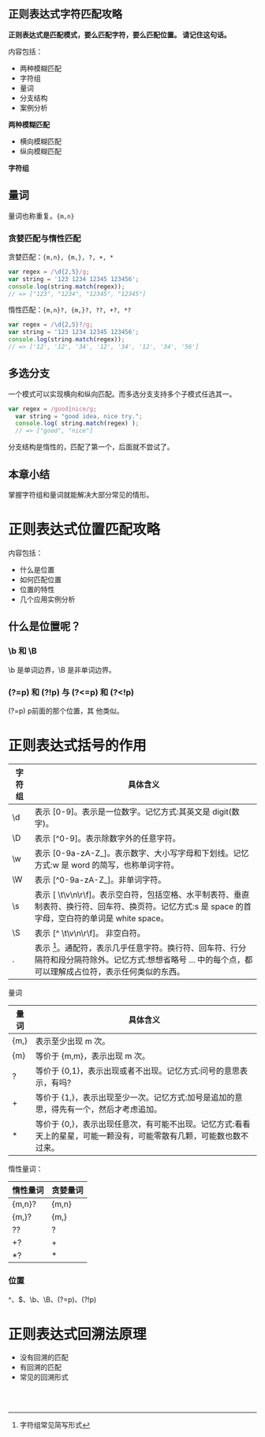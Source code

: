 ## 正则表达式字符匹配攻略

**正则表达式是匹配模式，要么匹配字符，要么匹配位置。 请记住这句话。**

内容包括：

- 两种模糊匹配
- 字符组
- 量词
- 分支结构
- 案例分析



**两种模糊匹配**

- 横向模糊匹配
- 纵向模糊匹配

**字符组**



## 量词

量词也称重复。`{m,n}`

### 贪婪匹配与惰性匹配

贪婪匹配：`{m,n}, {m,}, ?, +, *`

```javascript
var regex = /\d{2,5}/g;
var string = '123 1234 12345 123456';
console.log(string.match(regex));
// => ["123", "1234", "12345", "12345"]
```

惰性匹配：`{m,n}?, {m,}?, ??, +?, *?`

```javascript
var regex = /\d{2,5}?/g;
var string = '123 1234 12345 123456';
console.log(string.match(regex));
// => ['12', '12', '34', '12', '34', '12', '34', '56']
```



## 多选分支

一个模式可以实现横向和纵向匹配。而多选分支支持多个子模式任选其一。

```javascript
var regex = /good|nice/g;
  var string = "good idea, nice try.";
  console.log( string.match(regex) );
  // => ["good", "nice"]
```

分支结构是惰性的，匹配了第一个，后面就不尝试了。



## 本章小结

掌握字符组和量词就能解决大部分常见的情形。



# 正则表达式位置匹配攻略

内容包括：

- 什么是位置
- 如何匹配位置
- 位置的特性
- 几个应用实例分析



## 什么是位置呢？



### \b 和 \B

\b 是单词边界，\B 是非单词边界。

### (?=p) 和 (?!p) 与 (?<=p) 和 (?<!p)

(?=p) p前面的那个位置，其 他类似。



# 正则表达式括号的作用

| 字符组  | 具体含义                                     |
| ---- | ---------------------------------------- |
| \d   | 表示 [0-9]。表示是一位数字。记忆方式:其英文是 digit(数字)。    |
| \D   | 表示 [^0-9]。表示除数字外的任意字符。                   |
| \w   | 表示 [0-9a-zA-Z_]。表示数字、大小写字母和下划线。记忆方式:w 是 word 的简写，也称单词字符。 |
| \W   | 表示 [^0-9a-zA-Z_]。非单词字符。                  |
| \s   | 表示 [ \t\v\n\r\f]。表示空白符，包括空格、水平制表符、垂直制表符、换行符、回车符、换页符。记忆方式:s 是 space 的首字母，空白符的单词是 white space。 |
| \S   | 表示 [^ \t\v\n\r\f]。 非空白符。                 |
| .    | 表示 [^\n\r\u2028\u2029]。通配符，表示几乎任意字符。换行符、回车符、行分隔符和段分隔符除外。记忆方式:想想省略号 ... 中的每个点，都可以理解成占位符，表示任何类似的东西。 |

[^\n\r\u2028\u2029]: 字符组常见简写形式

量词

| 量词   | 具体含义                                     |
| ---- | ---------------------------------------- |
| {m,} | 表示至少出现 m 次。                              |
| {m}  | 等价于 {m,m}，表示出现 m 次。                      |
| ?    | 等价于 {0,1}，表示出现或者不出现。记忆方式:问号的意思表示，有吗?     |
| +    | 等价于 {1,}，表示出现至少一次。记忆方式:加号是追加的意思，得先有一个，然后才考虑追加。 |
| *    | 等价于 {0,}，表示出现任意次，有可能不出现。记忆方式:看看天上的星星，可能一颗没有，可能零散有几颗，可能数也数不过来。 |

惰性量词：

| 惰性量词   | 贪婪量词  |
| ------ | ----- |
| {m,n}? | {m,n} |
| {m,}?  | {m,}  |
| ??     | ?     |
| +?     | +     |
| *?     | *     |

### 位置

^、$、\b、\B、(?=p)、(?!p)



# 正则表达式回溯法原理

- 没有回溯的匹配
- 有回溯的匹配
- 常见的回溯形式






​		
​	
